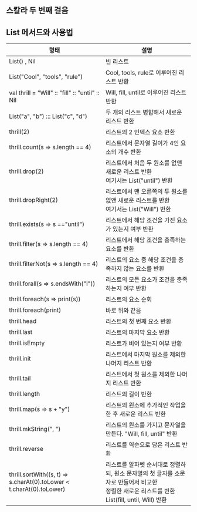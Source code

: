 ## 스칼라 두 번째 걸음

## List 메서드와 사용법

| 형태                                                                   | 설명                                                                                                  |
|----------------------------------------------------------------------|-----------------------------------------------------------------------------------------------------|
| List() , Nil                                                         | 빈 리스트                                                                                               |
| List("Cool", "tools", "rule")                                        | Cool, tools, rule로 이루어진 리스트 반환                                                                      |
| val thrill = "Will" :: "fill" :: "until" :: Nil                      | Will, fill, until로 이루어진 리스트 반환                                                                      |
| List("a", "b") ::: List("c", "d")                                    | 두 개의 리스트 병합해서 새로운 리스트 반환                                                                            |
| thrill(2)                                                            | 리스트의 2 인덱스 요소 반환                                                                                    |
| thrill.count(s => s.length == 4)                                     | 리스트에서 문자열 길이가 4인 요소의 개수 반환                                                                          |
| thrill.drop(2)                                                       | 리스트에서 처음 두 원소를 없앤 새로운 리스트 반환 <br/> 여기서는 List("until") 반환                                            |
| thrill.dropRight(2)                                                  | 리스트에서 맨 오른쪽의 두 원소를 없앤 새로운 리스트를 반환<br/>여기서는 List("Will") 반환                                          |
| thrill.exists(s => s =="until")                                      | 리스트에서 해당 조건을 가진 요소가 있는지 여부 반환                                                                       |
| thrill.filter(s => s.length == 4)                                    | 리스트에서 해당 조건을 충족하는 요소를 반환                                                                            |
| thrill.filterNot(s => s.length == 4)                                 | 리스트의 요소 중 해당 조건을 충족하지 않는 요소를 반환                                                                     |
| thrill.forall(s => s.endsWith("I"))                                  | 리스트의 모든 요소가 조건을 충족하는지 여부 반환                                                                         |
| thrill.foreach(s => print(s))                                        | 리스트의 요소 순회                                                                                          |
| thrill.foreach(print)                                                | 바로 위와 같음                                                                                            |
| thrill.head                                                          | 리스트의 첫 번째 요소 반환                                                                                     |
| thrill.last                                                          | 리스트의 마지막 요소 반환                                                                                      |
| thrill.isEmpty                                                       | 리스트가 비어 있는지 여부 반환                                                                                   |
| thrill.init                                                          | 리스트에서 마지막 원소를 제외한 나머지 리스트 반환                                                                        |
| thrill.tail                                                          | 리스트에서 첫 원소를 제외한 나머지 리스트 반환                                                                          |
| thrill.length                                                        | 리스트의 길이 반환                                                                                          |
| thrill.map(s => s + "y")                                             | 리스트의 원소에 추가적인 작업을 한 후 새로운 리스트 반환                                                                    |
| thrill.mkString(", ")                                                | 리스트의 원소를 가지고 문자열을 만든다. "Will, fill, until" 반환                                                       |
| thrill.reverse                                                       | 리스트를 역순으로 담은 리스트 반환                                                                                 |
| thrill.sortWith((s, t) => s.charAt(0).toLower < t.charAt(0).toLower) | 리스트를 알파벳 순서대로 정렬하되, 원소 문자열의 첫 글자를 소문자로 만들어서 비교한<br/>정렬한 새로운 리스트를 반환 <br/>List(fill, until, Will) 반환 |

